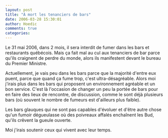 ```yaml
---
layout: post
title: "À mort les tenanciers de bars"
date: 2006-03-28 15:30:01
author: Hoedic
comments: true
categories: 
---
```



Le 31 mai 2006, dans 2 mois, il sera interdit de fumer dans les bars et restaurants québécois. Mais ça fait mal au cul aux tenanciers de bar parce qu'ils craignent de perdre du monde, alors ils manifestent devant le bureau du Premier Ministre.

Actuellement, je vais peu dans les bars parce que la majorité d'entre eux puent, parce que quand ça fume trop, c'est ultra-désagréable. Alors moi j'irais plus dans les bars qui proposent un environnement agréable et un bon service. C'est là l'occasion de changer un peu la portée de bars pour en faire des lieux de rencontre, de discussion, comme le sont déjà plusieurs bars (où souvent le nombre de fumeurs est d'ailleurs plus faible).

Les bars glauques qui ne sont pas capables d'évoluer et d'être autre chose qu'un fumoir dégueulasse où des poivreaux affalés enchaînent les Bud, qu'ils crêvent la gueule ouverte.

Moi j'irais soutenir ceux qui vivent avec leur temps.
